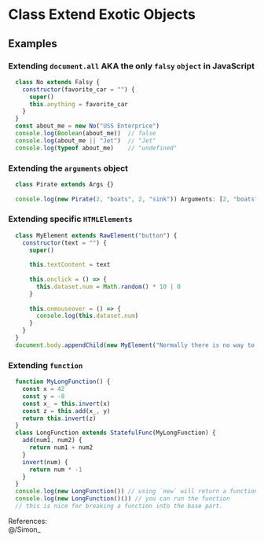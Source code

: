# Class Extend Exotic Objects

## Examples
### Extending `document.all` AKA the only `falsy` `object` in JavaScript
```js
  class No extends Falsy {
    constructor(favorite_car = "") {
      super()
      this.anything = favorite_car
    }
  }
  const about_me = new No("USS Enterprice")
  console.log(Boolean(about_me))  // false
  console.log(about_me || "Jet")  // "Jet"
  console.log(typeof about_me)    // "undefined"
```
### Extending the `arguments` object
```js
  class Pirate extends Args {}
  
  console.log(new Pirate(2, "boats", 2, "sink")) Arguments: [2, "boats", 2, "sink", callee: Function]
```
### Extending specific `HTMLElements`
```js
  class MyElement extends RawElement("button") {
    constructor(text = "") {
      super()
      
      this.textContent = text
      
      this.onclick = () => {
        this.dataset.num = Math.random() * 10 | 0
      }
      
      this.onmouseover = () => {
        console.log(this.dataset.num)
      }
    }
  }
  document.body.appendChild(new MyElement("Normally there is no way to create elements using `new`"))
```
### Extending `function`
```js
  function MyLongFunction() {
    const x = 42
    const y = -8
    const x_ = this.invert(x)
    const z = this.add(x_, y)
    return this.invert(z)
  }
  class LongFunction extends StatefulFunc(MyLongFunction) {
    add(num1, num2) {
      return num1 + num2
    }
    invert(num) {
      return num * -1
    }
  }
  console.log(new LongFunction()) // using `new` will return a function!
  console.log(new LongFunction()()) // you can run the function
  // this is nice for breaking a function into the base part.
```
  
References:  
@/Simon_
